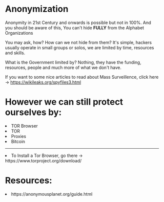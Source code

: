 <h1>Anonymization</h1>

<p>Anonymity in 21st Century and onwards is possible but not in 100%. And you should be aware of this, You can't hide <b>FULLY</b> from the Alphabet Organizations</p>

You may ask, how? How can we not hide from them?</li>
It's simple, hackers usually operate in small groups or solos, we are limited by time, resources and skills.

What is the Government limited by? Nothing, they have the funding, resources, people and much more of what we don't have.

If you want to some nice articles to read about Mass Surveillence, click here ->
https://wikileaks.org/spyfiles3.html
<br>

<h1>However we can still protect ourselves by:</h1>
<li>TOR Browser</li>
<li>TOR</li>
<li>Proxies</li>
<li>Bitcoin</li>

---
<li>To Install a Tor Browser, go there -> https://www.torproject.org/download/

<h1>Resources:</h1>
<li>https://anonymousplanet.org/guide.html</li>
